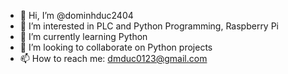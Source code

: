 - 👋 Hi, I’m @dominhduc2404
- 👀 I’m interested in PLC and Python Programming, Raspberry Pi
- 🌱 I’m currently learning Python
- 💞️ I’m looking to collaborate on Python projects
- 📫 How to reach me: dmduc0123@gmail.com

<!---
dominhduc2404/dominhduc2404 is a ✨ special ✨ repository because its `README.md` (this file) appears on your GitHub profile.
You can click the Preview link to take a look at your changes.
--->
